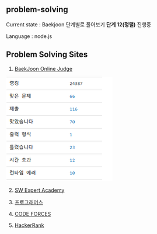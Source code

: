 ## problem-solving

Current state : Baekjoon 단계별로 풀어보기 <strong>단계 12(정렬)</strong> 진행중

Language : node.js

<h2>Problem Solving Sites</h2>

1. [BaekJoon Online Judge](https://www.acmicpc.net/)

![이미지](./img/baekjoon.png)

2. [SW Expert Academy](https://swexpertacademy.com/main/main.do)

3. [프로그래머스](https://programmers.co.kr/learn/challenges)

4. [CODE FORCES](https://codeforces.com)

5. [HackerRank](https://www.hackerrank.com/)

